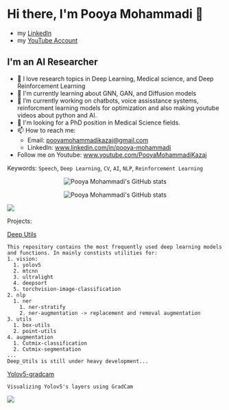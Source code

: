 # Hi there, I'm Pooya Mohammadi 👋

- my [LinkedIn](www.linkedin.com/in/pooya-mohammadi)
- my [YouTube Account](https://www.youtube.com/channel/UCEf5EXeme8mxmKxZ2UvJ5GQ/playlists)

## I'm an AI Researcher 

- 🔭 I love research topics in Deep Learning, Medical science, and Deep Reinforcement Learning
- 🌱 I'm currently learning about GNN, GAN, and Diffusion models
- 🔨 I’m currently working on chatbots, voice assisstance systems, reinforcment learning models for optimization and also making youtube videos about python and AI.
- 👯 I'm looking for a PhD position in Medical Science fields.
- 📫 How to reach me: 
  - Email: pooyamohammadikazaj@gmail.com
  - LinkedIn: www.linkedin.com/in/pooya-mohammadi
- Follow me on Youtube: www.youtube.com/PooyaMohammadiKazaj

Keywords: `Speech`, `Deep Learning`, `CV`, `AI`, `NLP`, `Reinforcement Learning`

<p align="center">
  <img src="https://github-readme-stats.vercel.app/api?username=pooya-mohammadi&show_icons=true&theme=monokai" alt="Pooya Mohammadi's GitHub stats" /><br />
</p>
<p align="center">
  <img src="https://github-readme-stats.vercel.app/api/top-langs/?username=pooya-mohammadi&hide=jupyter%20notebook&theme=monokai&langs_count=10&layout=compact" alt="Pooya Mohammadi's GitHub stats" /><br />
</p>

![](https://komarev.com/ghpvc/?username=pooya-mohammadi&color=green)

Projects:

[Deep Utils](https://github.com/pooya-mohammadi/deep_utils)

    This repository contains the most frequently used deep learning models and functions. In mainly constists utilities for:
    1. vision:
      1. yolov5
      2. mtcnn
      3. ultralight
      4. deepsort
      5. torchvision-image-classification
    2. nlp
      1. ner
        1. ner-stratify
        2. ner-augmentation -> replacement and removal augmentation
    3. utils
      1. box-utils 
      2. point-utils
    4. augmentation
      1. Cutmix-classification
      2. Cutmix-segmentation
    ...
    Deep_Utils is still under heavy development...

[Yolov5-gradcam](https://github.com/pooya-mohammadi/yolov5-gradcam)
    
    Visualizing Yolov5's layers using GradCam 
![](https://raw.githubusercontent.com/pooya-mohammadi/yolov5-gradcam/master/outputs/dog-res.jpg)




